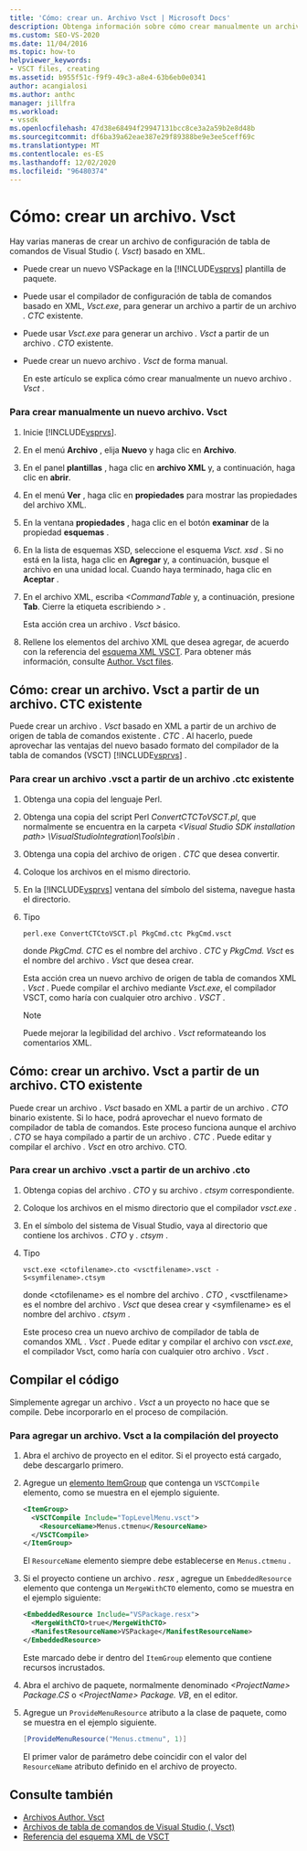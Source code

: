```yaml
---
title: 'Cómo: crear un. Archivo Vsct | Microsoft Docs'
description: Obtenga información sobre cómo crear manualmente un archivo. Vsct, un archivo de configuración de tabla de comandos de Visual Studio basado en XML.
ms.custom: SEO-VS-2020
ms.date: 11/04/2016
ms.topic: how-to
helpviewer_keywords:
- VSCT files, creating
ms.assetid: b955f51c-f9f9-49c3-a8e4-63b6eb0e0341
author: acangialosi
ms.author: anthc
manager: jillfra
ms.workload:
- vssdk
ms.openlocfilehash: 47d38e68494f29947131bcc8ce3a2a59b2e8d48b
ms.sourcegitcommit: df6ba39a62eae387e29f89388be9e3ee5ceff69c
ms.translationtype: MT
ms.contentlocale: es-ES
ms.lasthandoff: 12/02/2020
ms.locfileid: "96480374"
---
```

# <a name="how-to-create-a-vsct-file"></a>Cómo: crear un archivo. Vsct

Hay varias maneras de crear un archivo de configuración de tabla de comandos de Visual Studio (*. Vsct*) basado en XML.

- Puede crear un nuevo VSPackage en la [!INCLUDE[vsprvs](../../code-quality/includes/vsprvs_md.md)] plantilla de paquete.

- Puede usar el compilador de configuración de tabla de comandos basado en XML, *Vsct.exe*, para generar un archivo a partir de un archivo *. CTC* existente.

- Puede usar *Vsct.exe* para generar un archivo *. Vsct* a partir de un archivo *. CTO* existente.

- Puede crear un nuevo archivo *. Vsct* de forma manual.

  En este artículo se explica cómo crear manualmente un nuevo archivo *. Vsct* .

### <a name="to-manually-create-a-new-vsct-file"></a>Para crear manualmente un nuevo archivo. Vsct

1. Inicie [!INCLUDE[vsprvs](../../code-quality/includes/vsprvs_md.md)].

2. En el menú **Archivo** , elija **Nuevo** y haga clic en **Archivo**.

3. En el panel **plantillas** , haga clic en **archivo XML** y, a continuación, haga clic en **abrir**.

4. En el menú **Ver** , haga clic en **propiedades** para mostrar las propiedades del archivo XML.

5. En la ventana **propiedades** , haga clic en el botón **examinar** de la propiedad **esquemas** .

6. En la lista de esquemas XSD, seleccione el esquema *Vsct. xsd* . Si no está en la lista, haga clic en **Agregar** y, a continuación, busque el archivo en una unidad local. Cuando haya terminado, haga clic en **Aceptar** .

7. En el archivo XML, escriba *<CommandTable* y, a continuación, presione **Tab**. Cierre la etiqueta escribiendo *>* .

    Esta acción crea un archivo *. Vsct* básico.

8. Rellene los elementos del archivo XML que desea agregar, de acuerdo con la referencia del [esquema XML VSCT](../../extensibility/vsct-xml-schema-reference.md). Para obtener más información, consulte [Author. Vsct files](../../extensibility/internals/authoring-dot-vsct-files.md).

<a name="how-to-create-a-dot-vsct-file-from-an-existing-dot-ctc-file"></a>

## <a name="how-to-create-a-vsct-file-from-an-existing-ctc-file"></a>Cómo: crear un archivo. Vsct a partir de un archivo. CTC existente

Puede crear un archivo *. Vsct* basado en XML a partir de un archivo de origen de tabla de comandos existente *. CTC* . Al hacerlo, puede aprovechar las ventajas del nuevo basado formato del compilador de la tabla de comandos (VSCT) [!INCLUDE[vsprvs](../../code-quality/includes/vsprvs_md.md)] .

### <a name="to-create-a-vsct-file-from-a-ctc-file"></a>Para crear un archivo .vsct a partir de un archivo .ctc existente

1. Obtenga una copia del lenguaje Perl.

2. Obtenga una copia del script Perl *ConvertCTCToVSCT.pl*, que normalmente se encuentra en la carpeta *\<Visual Studio SDK installation path> \VisualStudioIntegration\Tools\bin* .

3. Obtenga una copia del archivo de origen *. CTC* que desea convertir.

4. Coloque los archivos en el mismo directorio.

5. En la [!INCLUDE[vsprvs](../../code-quality/includes/vsprvs_md.md)] ventana del símbolo del sistema, navegue hasta el directorio.

6. Tipo

   ```
   perl.exe ConvertCTCtoVSCT.pl PkgCmd.ctc PkgCmd.vsct
   ```

    donde *PkgCmd. CTC* es el nombre del archivo *. CTC* y *PkgCmd. Vsct* es el nombre del archivo *. Vsct* que desea crear.

    Esta acción crea un nuevo archivo de origen de tabla de comandos XML *. Vsct* . Puede compilar el archivo mediante *Vsct.exe*, el compilador VSCT, como haría con cualquier otro archivo *. VSCT* .

   > [!NOTE]
   > Puede mejorar la legibilidad del archivo *. Vsct* reformateando los comentarios XML.

<a name="how-to-create-a-dot-vsct-file-from-an-existing-dot-cto-file"></a>

## <a name="how-to-create-a-vsct-file-from-an-existing-cto-file"></a>Cómo: crear un archivo. Vsct a partir de un archivo. CTO existente

Puede crear un archivo *. Vsct* basado en XML a partir de un archivo *. CTO* binario existente. Si lo hace, podrá aprovechar el nuevo formato de compilador de tabla de comandos. Este proceso funciona aunque el archivo *. CTO* se haya compilado a partir de un archivo *. CTC* . Puede editar y compilar el archivo *. Vsct* en otro archivo. CTO.

### <a name="to-create-a-vsct-file-from-a-cto-file"></a>Para crear un archivo .vsct a partir de un archivo .cto

1. Obtenga copias del archivo *. CTO* y su archivo *. ctsym* correspondiente.

2. Coloque los archivos en el mismo directorio que el compilador *vsct.exe* .

3. En el símbolo del sistema de Visual Studio, vaya al directorio que contiene los archivos *. CTO* y *. ctsym* .

4. Tipo

    ```
    vsct.exe <ctofilename>.cto <vsctfilename>.vsct -S<symfilename>.ctsym
    ```

     donde \<ctofilename\> es el nombre del archivo *. CTO* , \<vsctfilename\> es el nombre del archivo *. Vsct* que desea crear y \<symfilename\> es el nombre del archivo *. ctsym* .

     Este proceso crea un nuevo archivo de compilador de tabla de comandos XML *. Vsct* . Puede editar y compilar el archivo con *vsct.exe*, el compilador Vsct, como haría con cualquier otro archivo *. Vsct* .

## <a name="compile-the-code"></a>Compilar el código
 Simplemente agregar un archivo *. Vsct* a un proyecto no hace que se compile. Debe incorporarlo en el proceso de compilación.

### <a name="to-add-a-vsct-file-to-project-compilation"></a>Para agregar un archivo. Vsct a la compilación del proyecto

1. Abra el archivo de proyecto en el editor. Si el proyecto está cargado, debe descargarlo primero.

2. Agregue un [elemento ItemGroup](../../msbuild/itemgroup-element-msbuild.md) que contenga un `VSCTCompile` elemento, como se muestra en el ejemplo siguiente.

    ```xml
    <ItemGroup>
      <VSCTCompile Include="TopLevelMenu.vsct">
        <ResourceName>Menus.ctmenu</ResourceName>
      </VSCTCompile>
    </ItemGroup>

    ```

     El `ResourceName` elemento siempre debe establecerse en `Menus.ctmenu` .

3. Si el proyecto contiene un archivo *. resx* , agregue un `EmbeddedResource` elemento que contenga un `MergeWithCTO` elemento, como se muestra en el ejemplo siguiente:

    ```xml
    <EmbeddedResource Include="VSPackage.resx">
      <MergeWithCTO>true</MergeWithCTO>
      <ManifestResourceName>VSPackage</ManifestResourceName>
    </EmbeddedResource>

    ```

     Este marcado debe ir dentro del `ItemGroup` elemento que contiene recursos incrustados.

4. Abra el archivo de paquete, normalmente denominado *\<ProjectName\> Package.CS* o *\<ProjectName\> Package. VB*, en el editor.

5. Agregue un `ProvideMenuResource` atributo a la clase de paquete, como se muestra en el ejemplo siguiente.

    ```csharp
    [ProvideMenuResource("Menus.ctmenu", 1)]
    ```

     El primer valor de parámetro debe coincidir con el valor del `ResourceName` atributo definido en el archivo de proyecto.

## <a name="see-also"></a>Consulte también
- [Archivos Author. Vsct](../../extensibility/internals/authoring-dot-vsct-files.md)
- [Archivos de tabla de comandos de Visual Studio (. Vsct)](../../extensibility/internals/visual-studio-command-table-dot-vsct-files.md)
- [Referencia del esquema XML de VSCT](../../extensibility/vsct-xml-schema-reference.md)
